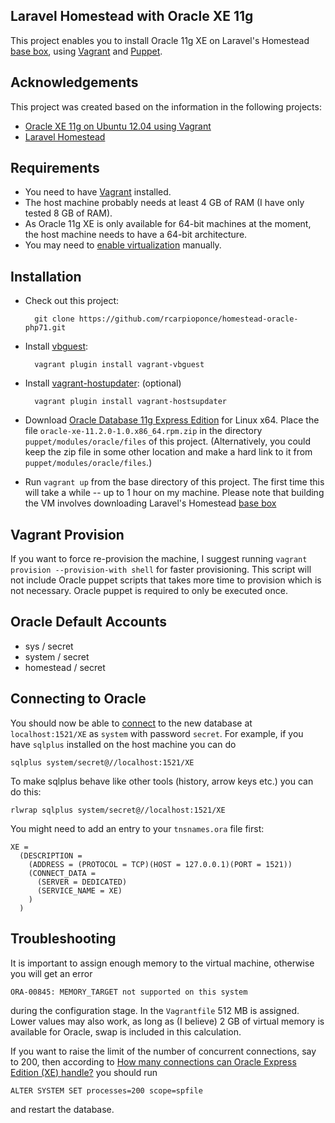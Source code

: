 ## Laravel Homestead with Oracle XE 11g
This project enables you to install Oracle 11g XE on Laravel's Homestead [base box](https://atlas.hashicorp.com/laravel/boxes/homestead), using
[Vagrant] and [Puppet].

## Acknowledgements
This project was created based on the information in the following projects:

* [Oracle XE 11g on Ubuntu 12.04 using Vagrant](https://github.com/hilverd/vagrant-ubuntu-oracle-xe)
* [Laravel Homestead](https://github.com/laravel/homestead)

## Requirements

* You need to have [Vagrant] installed.
* The host machine probably needs at least 4 GB of RAM (I have only tested 8 GB of RAM).
* As Oracle 11g XE is only available for 64-bit machines at the moment, the host machine needs to
  have a 64-bit architecture.
* You may need to [enable virtualization] manually.

## Installation

* Check out this project:

        git clone https://github.com/rcarpioponce/homestead-oracle-php71.git

* Install [vbguest]:

        vagrant plugin install vagrant-vbguest

* Install [vagrant-hostupdater](https://github.com/cogitatio/vagrant-hostsupdater): (optional)

        vagrant plugin install vagrant-hostsupdater

* Download [Oracle Database 11g Express Edition] for Linux x64. Place the file
  `oracle-xe-11.2.0-1.0.x86_64.rpm.zip` in the directory `puppet/modules/oracle/files` of this
  project. (Alternatively, you could keep the zip file in some other location and make a hard link
  to it from `puppet/modules/oracle/files`.)

* Run `vagrant up` from the base directory of this project. The first time this will take a while -- up to 1 hour on
  my machine. Please note that building the VM involves downloading Laravel's Homestead [base box](https://atlas.hashicorp.com/laravel/boxes/homestead)

## Vagrant Provision
If you want to force re-provision the machine, I suggest running `vagrant provision --provision-with shell` for faster provisioning. This script will not include Oracle puppet scripts that takes more time to provision which is not necessary. Oracle puppet is required to only be executed once.

## Oracle Default Accounts
- sys / secret
- system / secret
- homestead / secret

## Connecting to Oracle

You should now be able to [connect](http://www.oracle.com/technetwork/developer-tools/sql-developer/downloads/index.html) to
the new database at `localhost:1521/XE` as `system` with password `secret`. For example, if you have `sqlplus` installed on the host machine you can do

    sqlplus system/secret@//localhost:1521/XE

To make sqlplus behave like other tools (history, arrow keys etc.) you can do this:

    rlwrap sqlplus system/secret@//localhost:1521/XE

You might need to add an entry to your `tnsnames.ora` file first:

    XE =
      (DESCRIPTION =
        (ADDRESS = (PROTOCOL = TCP)(HOST = 127.0.0.1)(PORT = 1521))
        (CONNECT_DATA =
          (SERVER = DEDICATED)
          (SERVICE_NAME = XE)
        )
      )

## Troubleshooting

It is important to assign enough memory to the virtual machine, otherwise you will get an error

    ORA-00845: MEMORY_TARGET not supported on this system

during the configuration stage. In the `Vagrantfile` 512 MB is assigned. Lower values may also work,
as long as (I believe) 2 GB of virtual memory is available for Oracle, swap is included in this
calculation.

If you want to raise the limit of the number of concurrent connections, say to 200, then according
to [How many connections can Oracle Express Edition (XE) handle?] you should run

    ALTER SYSTEM SET processes=200 scope=spfile

and restart the database.

[Vagrant]: http://www.vagrantup.com/

[Puppet]: http://puppetlabs.com/

[Oracle Database 11g Express Edition]: http://www.oracle.com/technetwork/database/database-technologies/express-edition/downloads/index.html

[Oracle Database 11g EE Documentation]: http://docs.oracle.com/cd/E17781_01/index.htm

[Installing Oracle 11g R2 Express Edition on Ubuntu 64-bit]: http://meandmyubuntulinux.blogspot.co.uk/2012/05/installing-oracle-11g-r2-express.html

[vagrant-oracle-xe]: https://github.com/codescape/vagrant-oracle-xe

[vbguest]: https://github.com/dotless-de/vagrant-vbguest

[asciicast]: https://asciinema.org/a/8438

[How many connections can Oracle Express Edition (XE) handle?]: http://stackoverflow.com/questions/906541/how-many-connections-can-oracle-express-edition-xe-handle

[enable virtualization]: http://www.sysprobs.com/disable-enable-virtualization-technology-bios
